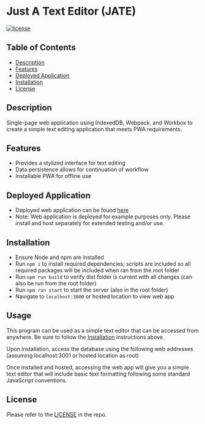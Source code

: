 # Just A Text Editor (JATE)

[![license](https://camo.githubusercontent.com/029166d85f92969845201e59c3fcd8c8345556036155ff18140f6a9e796173a3/68747470733a2f2f696d672e736869656c64732e696f2f62616467652f6c6963656e73652d4d49542d677265656e)](https://camo.githubusercontent.com/029166d85f92969845201e59c3fcd8c8345556036155ff18140f6a9e796173a3/68747470733a2f2f696d672e736869656c64732e696f2f62616467652f6c6963656e73652d4d49542d677265656e)

## Table of Contents

* [Description](#description)
* [Features](#features)
* [Deployed Application](#deployed-application)
* [Installation](#installation)
* [License](#license)

## Description

Single-page web application using IndexedDB, Webpack, and Workbox to create a simple text editing application that meets PWA requirements.

## Features

* Provides a stylized interface for text editing
* Data persistence allows for continuation of workflow
* Installable PWA for offline use

## Deployed Application

* Deployed web application can be found [here](https://eeast-jate-7038722a6abc.herokuapp.com/)
* Note: Web application is deployed for example purposes only. Please install and host separately for extended testing and/or use.

## Installation

* Ensure Node and npm are installed
* Run `npm i` to install required dependencies; scripts are included so all required packages will be included when ran from the root folder
* Run `npm run build` to verify dist folder is current with all changes (can also be run from the root folder)
* Run `npm run start` to start the server (also in the root folder)
* Navigate to `localhost:3000` or hosted location to view web app

## Usage

This program can be used as a simple text editor that can be accessed from anywhere. Be sure to follow the [Installation](https://github.com/eeast/E-Commerce-Back-End-Application/blob/main/README.md#installation) instructions above.

Upon installation, access the database using the following web addresses (assuming localhost:3001 or hosted location as root)

Once installed and hosted, accessing the web app will give you a simple text editor that will include basic text formatting following some standard JavaScript conventions.

## License

Please refer to the [LICENSE](https://github.com/eeast/E-Commerce-Back-End-Application/blob/main/LICENSE) in the repo.
